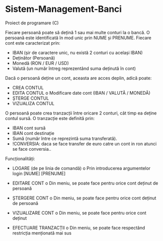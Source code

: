 # Sistem-Management-Banci
Proiect de programare (C)

Fiecare persoană poate să dețină 1 sau mai multe conturi la o bancă. O persoană este identificată în mod
unic prin NUME și PRENUME. Fiecare cont este caracterizat prin:
- IBAN (șir de caractere unic, nu există 2 conturi cu același IBAN)
- Deținător (Persoană)
- Monedă (RON / EUR / USD)
- Valută (un număr întreg reprezentând suma deținută în cont)
  
Dacă o persoană deține un cont, aceasta are acces deplin, adică poate:
- CREA CONTUL
- EDITA CONTUL
o Modificare date cont (IBAN / VALUTĂ / MONEDĂ)
- ȘTERGE CONTUL
- VIZUALIZA CONTUL
  
O persoană poate crea tranzacții între oricare 2 conturi, cât timp ea deține contul sursă. O tranzacție este
definită prin:
- IBAN cont sursă
- IBAN cont destinație
- Sumă (număr între ce reprezintă suma transferată).
- !CONVERSIA: daca se face transfer de euro catre un cont in ron atunci se face conversia..

  
Funcționalități:

- LOGARE (de pe linia de comandă)
o Prin introducerea argumentelor login [NUME] [PRENUME]

- EDITARE CONT
o Din meniu, se poate face pentru orice cont deținut de persoană

- ȘTERGERE CONT
o Din meniu, se poate face pentru orice cont deținut de persoană

- VIZUALIZARE CONT
o Din meniu, se poate face pentru orice cont deținut

- EFECTUARE TRANZACȚII
o Din meniu, se poate face respectând restricția menționată mai sus
